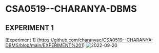 # CSA0519--CHARANYA-DBMS
## EXPERIMENT 1
[Experiment 1] (https://github.com/charanyac/CSA0519--CHARANYA-DBMS/blob/main/EXPERIMENT%201)
![2022-09-20](https://user-images.githubusercontent.com/113339287/191270500-b9b7b7b3-7428-45a5-81d9-e76ac40c9bb5.png)

